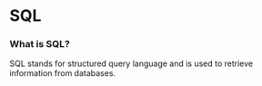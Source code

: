 # SQL

### What is SQL?
SQL stands for structured query language and is used to retrieve information from databases.
